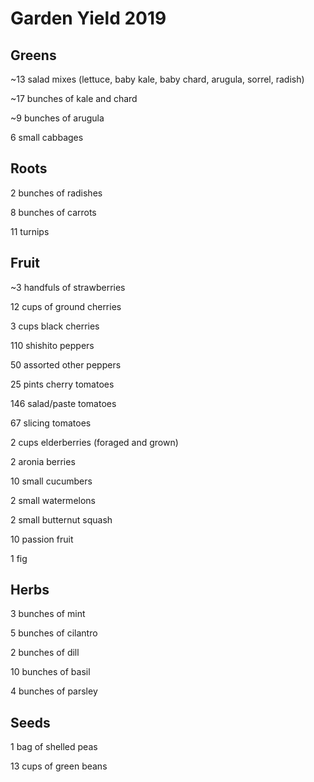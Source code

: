 # Garden Yield 2019

## Greens

~13 salad mixes (lettuce, baby kale, baby chard, arugula, sorrel, radish)

~17 bunches of kale and chard

~9 bunches of arugula

6 small cabbages

## Roots

2 bunches of radishes

8 bunches of carrots

11 turnips

## Fruit

~3 handfuls of strawberries

12 cups of ground cherries

3 cups black cherries

110 shishito peppers

50 assorted other peppers

25 pints cherry tomatoes

146 salad/paste tomatoes

67 slicing tomatoes

2 cups elderberries (foraged and grown)

2 aronia berries

10 small cucumbers

2 small watermelons

2 small butternut squash

10 passion fruit

1 fig

## Herbs

3 bunches of mint

5 bunches of cilantro

2 bunches of dill

10 bunches of basil

4 bunches of parsley

## Seeds

1 bag of shelled peas

13 cups of green beans
